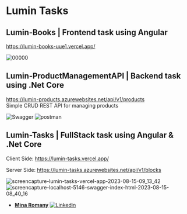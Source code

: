 # Lumin Tasks 

## Lumin-Books | Frontend task using Angular

https://lumin-books-uue1.vercel.app/

![00000](https://github.com/MinaRomany53/Lumin-Tasks/assets/84532337/d0f99b08-3775-4b71-90fe-f6e5a8bc4e3e)


## Lumin-ProductManagementAPI | Backend task using .Net Core

https://lumin-products.azurewebsites.net/api/v1/products  
Simple CRUD REST API for managing products 

![Swagger](https://github.com/MinaRomany53/Lumin-Tasks/assets/84532337/b835b89b-6566-4bc0-87ba-e579794079a3)
![postman](https://github.com/MinaRomany53/Lumin-Tasks/assets/84532337/785044af-32e2-4240-ab52-c0ee35d60e49)


## Lumin-Tasks | FullStack task using Angular & .Net Core

Client Side: https://lumin-tasks.vercel.app/   

Server Side: https://lumin-tasks.azurewebsites.net/api/v1/blocks

![screencapture-lumin-tasks-vercel-app-2023-08-15-09_13_42](https://github.com/MinaRomany53/Lumin-Tasks/assets/84532337/0a7f0f74-2f45-4494-9573-d9968e83f213)
![screencapture-localhost-5146-swagger-index-html-2023-08-15-08_40_16](https://github.com/MinaRomany53/Lumin-Tasks/assets/84532337/c9e7fc71-dc74-4141-afbe-f9b6038e183c)


- [**Mina Romany**](https://minaromany.online/)
  [![Linkedin](https://img.shields.io/badge/-linkedin-grey?logo=linkedin)](https://www.linkedin.com/in/mina-romany-6828a4218/)

